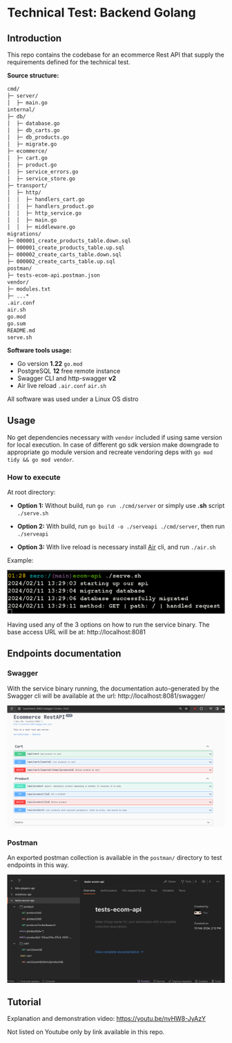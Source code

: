 # Technical Test: Backend Golang

## Introduction 

This repo contains the codebase for an ecommerce Rest API that supply the requirements defined for the technical test.

**Source structure:**

```
cmd/
├─ server/
│  ├─ main.go
internal/
├─ db/
│  ├─ database.go
│  ├─ db_carts.go
│  ├─ db_products.go
│  ├─ migrate.go
├─ ecommerce/
│  ├─ cart.go
│  ├─ product.go
│  ├─ service_errors.go
│  ├─ service_store.go
├─ transport/
│  ├─ http/
│  │  ├─ handlers_cart.go
│  │  ├─ handlers_product.go
│  │  ├─ http_service.go
│  │  ├─ main.go
│  │  ├─ middleware.go
migrations/
├─ 000001_create_products_table.down.sql
├─ 000001_create_products_table.up.sql
├─ 000002_create_carts_table.down.sql
├─ 000002_create_carts_table.up.sql
postman/
├─ tests-ecom-api.postman.json
vendor/
├─ modules.txt
├─ ...*
.air.conf
air.sh
go.mod
go.sum
README.md
serve.sh
```

**Software tools usage:**

- Go version **1.22** ```go.mod```
- PostgreSQL **12** free remote instance
- Swagger CLI and http-swagger **v2**
- Air live reload ```.air.conf``` ```air.sh```

All software was used under a Linux OS distro

## Usage 

No get dependencies necessary with ```vendor``` included if using same version for local execution. In case of different go sdk version make downgrade to appropriate go module version and recreate vendoring deps with ```go mod tidy && go mod vendor```.

### How to execute

At root directory:

- **Option 1:** Without build, run ```go run ./cmd/server``` or simply use **.sh** script ```./serve.sh```

- **Option 2:** With build, run ```go build -o ./serveapi ./cmd/server```, then run ```./serveapi```

- **Option 3:** With live reload is necessary install [Air](https://github.com/cosmtrek/air) cli, and run ```./air.sh```

Example:

![img1](.imgs/img1.png)

Having used any of the 3 options on how to run the service binary. The base access URL will be at: http://localhost:8081

## Endpoints documentation

### Swagger

With the service binary running, the documentation auto-generated by the Swagger cli will be available at the url: http://localhost:8081/swagger/

![img2](.imgs/img2.png)

### Postman

An exported postman collection is available in the ```postman/``` directory to test endpoints in this way.

![img3](.imgs/img3.png)

## Tutorial

Explanation and demonstration video: https://youtu.be/nvHW8-JyAzY

Not listed on Youtube only by link available in this repo.
